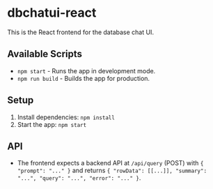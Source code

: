 # dbchatui-react

This is the React frontend for the database chat UI.

## Available Scripts

- `npm start` - Runs the app in development mode.
- `npm run build` - Builds the app for production.

## Setup

1. Install dependencies: `npm install`
2. Start the app: `npm start`

## API
- The frontend expects a backend API at `/api/query` (POST) with `{ "prompt": "..." }` and returns `{ "rowData": [[...]], "summary": "...", "query": "...", "error": "..." }`.
